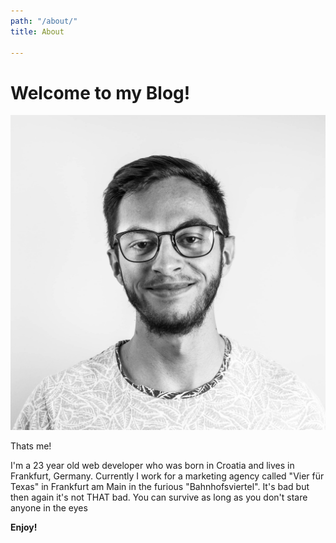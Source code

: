 ```yaml
---
path: "/about/"
title: About

---
```

# Welcome to my Blog!

![](../assets/profile-pic-2.jpg)

Thats me!

I'm a 23 year old web developer who was born in Croatia and lives in Frankfurt, Germany. Currently I work for a marketing agency called "Vier für Texas" in Frankfurt am Main in the furious "Bahnhofsviertel". It's bad but then again it's not THAT bad. You can survive as long as you don't stare anyone in the eyes 

**Enjoy!**